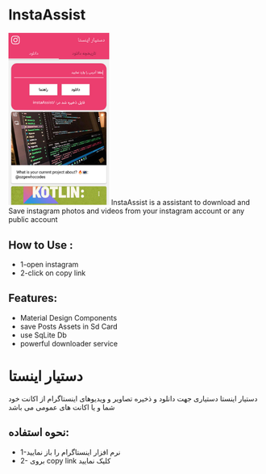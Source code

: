 # InstaAssist
<img src="https://github.com/aghamiri98/InstaAssist/blob/master/images/shot01.jpg" width="200">
InstaAssist is a assistant to download and Save instagram photos and videos from your instagram account or any public account

## How to Use :
* 1-open instagram
* 2-click on copy link

Features:
--------
* Material Design Components
* save Posts Assets in Sd Card
* use SqLite Db
* powerful downloader service


# دستیار اینستا
دستیار اینستا دستیاری جهت دانلود و ذخیره تصاویر و ویدیوهای اینستاگرام از اکانت خود شما و یا اکانت های عمومی می باشد

## نحوه استفاده:
*  1-نرم افزار اینستاگرام را باز نمایید
* 2- بروی copy link کلیک نمایید







